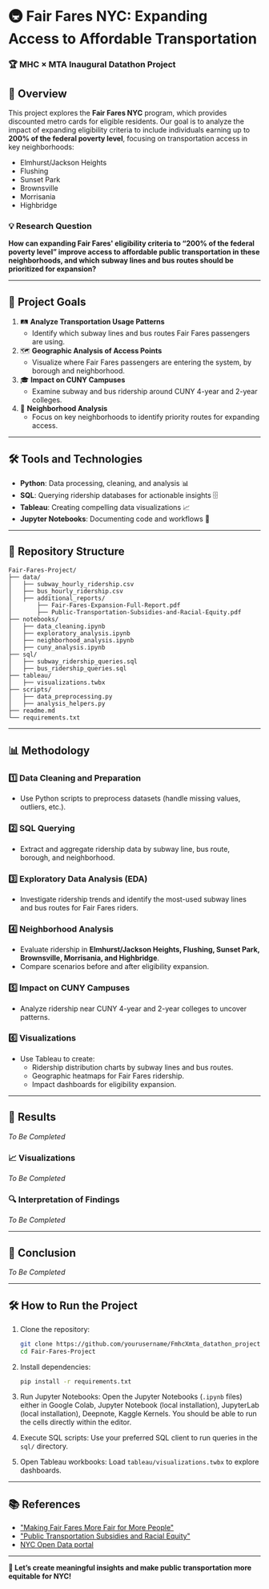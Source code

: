 # 🚇 Fair Fares NYC: Expanding Access to Affordable Transportation  
### 🏆 MHC × MTA Inaugural Datathon Project  

## 🌟 Overview  
This project explores the **Fair Fares NYC** program, which provides discounted metro cards for eligible residents. Our goal is to analyze the impact of expanding eligibility criteria to include individuals earning up to **200% of the federal poverty level**, focusing on transportation access in key neighborhoods:  
- Elmhurst/Jackson Heights  
- Flushing  
- Sunset Park  
- Brownsville  
- Morrisania  
- Highbridge  

### 💡 Research Question  
**How can expanding Fair Fares' eligibility criteria to “200% of the federal poverty level” improve access to affordable public transportation in these neighborhoods, and which subway lines and bus routes should be prioritized for expansion?**  

---

## 🎯 Project Goals  
1. 🛤️ **Analyze Transportation Usage Patterns**  
   - Identify which subway lines and bus routes Fair Fares passengers are using.  
2. 🗺️ **Geographic Analysis of Access Points**  
   - Visualize where Fair Fares passengers are entering the system, by borough and neighborhood.  
3. 🎓 **Impact on CUNY Campuses**  
   - Examine subway and bus ridership around CUNY 4-year and 2-year colleges.  
4. 🌆 **Neighborhood Analysis**  
   - Focus on key neighborhoods to identify priority routes for expanding access.  

---

## 🛠️ Tools and Technologies  
- **Python**: Data processing, cleaning, and analysis 📊  
- **SQL**: Querying ridership databases for actionable insights 🗄️  
- **Tableau**: Creating compelling data visualizations 📈  
- **Jupyter Notebooks**: Documenting code and workflows 📒  

---

## 📂 Repository Structure  

```
Fair-Fares-Project/
├── data/
│   ├── subway_hourly_ridership.csv
│   ├── bus_hourly_ridership.csv
│   ├── additional_reports/
│       ├── Fair-Fares-Expansion-Full-Report.pdf
│       ├── Public-Transportation-Subsidies-and-Racial-Equity.pdf
├── notebooks/
│   ├── data_cleaning.ipynb
│   ├── exploratory_analysis.ipynb
│   ├── neighborhood_analysis.ipynb
│   ├── cuny_analysis.ipynb
├── sql/
│   ├── subway_ridership_queries.sql
│   ├── bus_ridership_queries.sql
├── tableau/
│   ├── visualizations.twbx
├── scripts/
│   ├── data_preprocessing.py
│   ├── analysis_helpers.py
├── readme.md
└── requirements.txt
```


---

## 📊 Methodology  

### 1️⃣ **Data Cleaning and Preparation**  
- Use Python scripts to preprocess datasets (handle missing values, outliers, etc.).  

### 2️⃣ **SQL Querying**  
- Extract and aggregate ridership data by subway line, bus route, borough, and neighborhood.  

### 3️⃣ **Exploratory Data Analysis (EDA)**  
- Investigate ridership trends and identify the most-used subway lines and bus routes for Fair Fares riders.  

### 4️⃣ **Neighborhood Analysis**  
- Evaluate ridership in **Elmhurst/Jackson Heights, Flushing, Sunset Park, Brownsville, Morrisania, and Highbridge**.  
- Compare scenarios before and after eligibility expansion.  

### 5️⃣ **Impact on CUNY Campuses**  
- Analyze ridership near CUNY 4-year and 2-year colleges to uncover patterns.  

### 6️⃣ **Visualizations**  
- Use Tableau to create:  
  - Ridership distribution charts by subway lines and bus routes.  
  - Geographic heatmaps for Fair Fares ridership.  
  - Impact dashboards for eligibility expansion.  

---

## 🚀 Results  
_To Be Completed_  

### 📈 Visualizations  
_To Be Completed_  

### 🔍 Interpretation of Findings  
_To Be Completed_  

---

## 📜 Conclusion  
_To Be Completed_  

---

## 🛠️ How to Run the Project  

1. Clone the repository:  
   ```bash
   git clone https://github.com/yourusername/FmhcXmta_datathon_project.git 
   cd Fair-Fares-Project  

2. Install dependencies:
   ```bash
   pip install -r requirements.txt

3. Run Jupyter Notebooks:
Open the Jupyter Notebooks (`.ipynb` files) either in Google Colab, Jupyter Notebook (local installation), JupyterLab (local installation), Deepnote, Kaggle Kernels. You should be able to run the cells directly within the editor.

4. Execute SQL scripts:
Use your preferred SQL client to run queries in the `sql/` directory.

5. Open Tableau workbooks:
Load `tableau/visualizations.twbx` to explore dashboards.

---

## 📚 References
- ["Making Fair Fares More Fair for More People"](https://pcac.org/report/fairfares/)
- ["Public Transportation Subsidies and Racial Equity"](https://static1.squarespace.com/static/53ee4f0be4b015b9c3690d84/t/666caf05ec78896060ea6814/1718398727325/Public-Transportation-Subsidies-and-Racial-Equity_A-Case-Study_NYC-Ferry-and-Fair-Fares-2024_Final-061424.pdf)
- [NYC Open Data portal](https://data.ny.gov/browse?q=&sortBy=relevance)

---

**🎉 Let’s create meaningful insights and make public transportation more equitable for NYC!**
